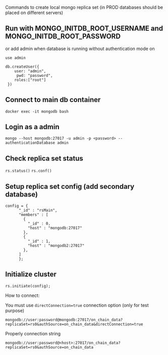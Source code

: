 Commands to create local mongo replica set (in PROD databases should be placed on different servers)

## Run with MONGO_INITDB_ROOT_USERNAME and MONGO_INITDB_ROOT_PASSWORD
or add admin when database is running without authentication mode on
```
use admin

db.createUser({
    user: "admin",
     pwd: "password",
    roles:["root"]
 })
```

## Connect to main db container
```
docker exec -it mongodb bash
```

## Login as a admin
```
mongo --host mongodb:27017 -u admin -p <password> --authenticationDatabase admin
```

## Check replica set status
`rs.status()`
`rs.conf()`

## Setup replica set config (add secondary database)
```
config = {
      "_id" : "rsMain",
      "members" : [
        {
          "_id" : 0,
          "host" : "mongodb:27017"
        },
        {
          "_id" : 1,
          "host" : "mongodb2:27017"
        },
      ]
      };
```

## Initialize cluster
```
rs.initiate(config);
```

How to connect:

You must use `directConnection=true` connection option (only for test purpose)
```
mongodb://user:password@mongodb:27017/on_chain_data?replicaSet=rs0&authSource=on_chain_data&directConnection=true
```

Properly connection string
```
mongodb://user:password@<host>:27017/on_chain_data?replicaSet=rs0&authSource=on_chain_data
```